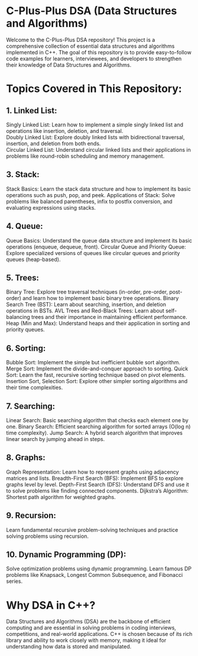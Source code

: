 # C-Plus-Plus DSA (Data Structures and Algorithms)
Welcome to the C-Plus-Plus DSA repository! This project is a comprehensive collection of essential data structures and algorithms implemented in C++. The goal of this repository is to provide easy-to-follow code examples for learners, interviewees, and developers to strengthen their knowledge of Data Structures and Algorithms.

#  Topics Covered in This Repository:
## 1. Linked List:
Singly Linked List: Learn how to implement a simple singly linked list and operations like insertion, deletion, and traversal.  
Doubly Linked List: Explore doubly linked lists with bidirectional traversal, insertion, and deletion from both ends.  
Circular Linked List: Understand circular linked lists and their applications in problems like round-robin scheduling and memory management.  

## 3. Stack:
Stack Basics: Learn the stack data structure and how to implement its basic operations such as push, pop, and peek.
Applications of Stack: Solve problems like balanced parentheses, infix to postfix conversion, and evaluating expressions using stacks.
## 4. Queue:
Queue Basics: Understand the queue data structure and implement its basic operations (enqueue, dequeue, front).
Circular Queue and Priority Queue: Explore specialized versions of queues like circular queues and priority queues (heap-based).
## 5. Trees:
Binary Tree: Explore tree traversal techniques (in-order, pre-order, post-order) and learn how to implement basic binary tree operations.
Binary Search Tree (BST): Learn about searching, insertion, and deletion operations in BSTs.
AVL Trees and Red-Black Trees: Learn about self-balancing trees and their importance in maintaining efficient performance.
Heap (Min and Max): Understand heaps and their application in sorting and priority queues.
## 6. Sorting:
Bubble Sort: Implement the simple but inefficient bubble sort algorithm.
Merge Sort: Implement the divide-and-conquer approach to sorting.
Quick Sort: Learn the fast, recursive sorting technique based on pivot elements.
Insertion Sort, Selection Sort: Explore other simpler sorting algorithms and their time complexities.
## 7. Searching:
Linear Search: Basic searching algorithm that checks each element one by one.
Binary Search: Efficient searching algorithm for sorted arrays (O(log n) time complexity).
Jump Search: A hybrid search algorithm that improves linear search by jumping ahead in steps.
## 8. Graphs:
Graph Representation: Learn how to represent graphs using adjacency matrices and lists.
Breadth-First Search (BFS): Implement BFS to explore graphs level by level.
Depth-First Search (DFS): Understand DFS and use it to solve problems like finding connected components.
Dijkstra’s Algorithm: Shortest path algorithm for weighted graphs.
## 9. Recursion:
Learn fundamental recursive problem-solving techniques and practice solving problems using recursion.
## 10. Dynamic Programming (DP):
Solve optimization problems using dynamic programming. Learn famous DP problems like Knapsack, Longest Common Subsequence, and Fibonacci series.
# Why DSA in C++?
Data Structures and Algorithms (DSA) are the backbone of efficient computing and are essential in solving problems in coding interviews, competitions, and real-world applications. C++ is chosen because of its rich library and ability to work closely with memory, making it ideal for understanding how data is stored and manipulated.
